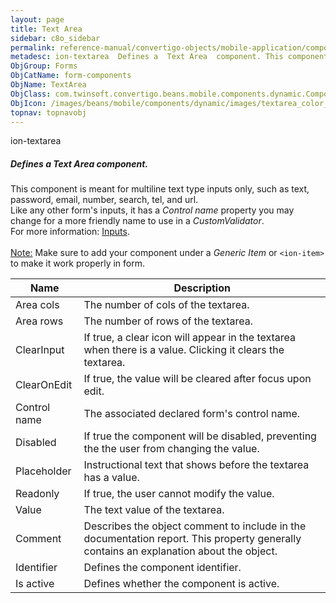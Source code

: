 ```yaml
---
layout: page
title: Text Area
sidebar: c8o_sidebar
permalink: reference-manual/convertigo-objects/mobile-application/components/form-components/text-area/
metadesc: ion-textarea  Defines a  Text Area  component. This component is meant for multiline text type inputs only, such as text, password, email, number, sea
ObjGroup: Forms
ObjCatName: form-components
ObjName: TextArea
ObjClass: com.twinsoft.convertigo.beans.mobile.components.dynamic.ComponentManager$1
ObjIcon: /images/beans/mobile/components/dynamic/images/textarea_color_32x32.png
topnav: topnavobj
---
```

ion-textarea<br/>

##### Defines a <i>Text Area</i> component.<br/>
This component is meant for multiline text type inputs only, such as text, password, email, number, search, tel, and url.<br/>
Like any other form's inputs, it has a <i>Control name</i> property you may change for a more friendly name to use in a <i>CustomValidator</i>.<br/>
 For more information: <a href='https://ionicframework.com/docs/v3/components/#inputs' target='_blank'>Inputs</a>.<br/>
<br/>
<span class='orangetwinsoft'><u>Note:</u></span> Make sure to add your component under a <i>Generic Item</i> or <code>&lt;ion-item&gt;</code> to make it work properly in form.

Name | Description 
--- | ---
Area cols | The number of cols of the textarea.
Area rows | The number of rows of the textarea.
ClearInput | If true, a clear icon will appear in the textarea when there is a value. Clicking it clears the textarea.
ClearOnEdit | If true, the value will be cleared after focus upon edit.
Control name | The associated declared form's control name.
Disabled | If true the component will be disabled, preventing the the user from changing the value.
Placeholder | Instructional text that shows before the textarea has a value.
Readonly | If true, the user cannot modify the value.
Value | The text value of the textarea.
Comment | Describes the object comment to include in the documentation report.  This property generally contains an explanation about the object. 
Identifier | Defines the component identifier.  
Is active | Defines whether the component is active. 

